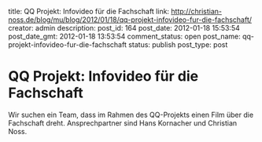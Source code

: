 title: QQ Projekt: Infovideo für die Fachschaft
link: http://christian-noss.de/blog/mu/blog/2012/01/18/qq-projekt-infovideo-fur-die-fachschaft/
creator: admin
description: 
post_id: 164
post_date: 2012-01-18 15:53:54
post_date_gmt: 2012-01-18 13:53:54
comment_status: open
post_name: qq-projekt-infovideo-fur-die-fachschaft
status: publish
post_type: post

# QQ Projekt: Infovideo für die Fachschaft

Wir suchen ein Team, dass im Rahmen des QQ-Projekts einen Film über die Fachschaft dreht. Ansprechpartner sind Hans Kornacher und Christian Noss.
